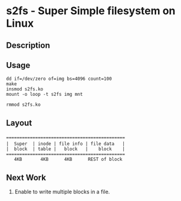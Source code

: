s2fs - Super Simple filesystem on Linux
====

## Description

## Usage

```
dd if=/dev/zero of=img bs=4096 count=100  
make  
insmod s2fs.ko  
mount -o loop -t s2fs img mnt  

rmmod s2fs.ko
```

## Layout 

```
============================================= 　
|  Super  | inode | file info | file data   |  　
|  block  | table |   block   |    block    |
=============================================
   4KB       4KB      4KB      REST of block
```

## Next Work
1. Enable to write multiple blocks in a file.
